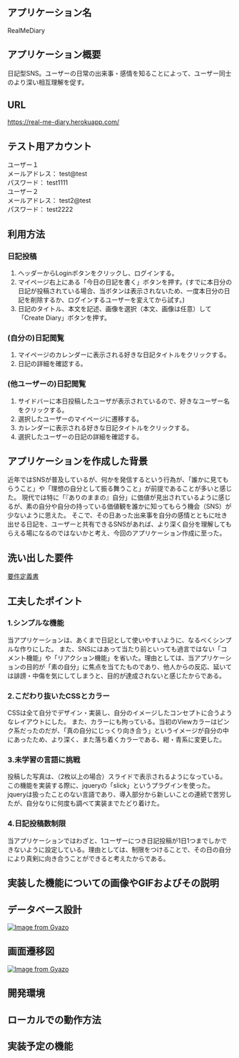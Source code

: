 ## アプリケーション名
RealMeDiary


## アプリケーション概要
日記型SNS。ユーザーの日常の出来事・感情を知ることによって、ユーザー同士のより深い相互理解を促す。


## URL
https://real-me-diary.herokuapp.com/


## テスト用アカウント
ユーザー１<br>
  メールアドレス： test@test<br>
  パスワード： test1111<br>
ユーザー２<br>
  メールアドレス： test2@test<br>
  パスワード： test2222<br>


## 利用方法
### 日記投稿
1. ヘッダーからLoginボタンをクリックし、ログインする。
2. マイページ右上にある「今日の日記を書く」ボタンを押す。(すでに本日分の日記が投稿されている場合、当ボタンは表示されないため、一度本日分の日記を削除するか、ログインするユーザーを変えてから試す。)
3. 日記のタイトル、本文を記述、画像を選択（本文、画像は任意）して「Create Diary」ボタンを押す。

### (自分の)日記閲覧
1. マイページのカレンダーに表示される好きな日記タイトルをクリックする。
2. 日記の詳細を確認する。

### (他ユーザーの)日記閲覧
1. サイドバーに本日投稿したユーザが表示されているので、好きなユーザー名をクリックする。
2. 選択したユーザーのマイページに遷移する。
3. カレンダーに表示される好きな日記タイトルをクリックする。
4. 選択したユーザーの日記の詳細を確認する。


## アプリケーションを作成した背景
近年ではSNSが普及しているが、何かを発信するという行為が、「誰かに見てもらうこと」や「理想の自分として振る舞うこと」が前提であることが多いと感じた。
現代では特に「『ありのままの』自分」に価値が見出されているように感じるが、素の自分や自分の持っている価値観を誰かに知ってもらう機会（SNS）が少ないように思えた。
そこで、その日あった出来事を自分の感情とともに吐き出せる日記を、ユーザーと共有できるSNSがあれば、より深く自分を理解してもらえる場になるのではないかと考え、今回のアプリケーション作成に至った。


## 洗い出した要件
[要件定義書](https://docs.google.com/spreadsheets/d/1r8MrsteqoSO0UMeNvA7wgTqUBIUbTld09I_NURJrco4/edit#gid=982722306)


## 工夫したポイント
### 1.シンプルな機能
当アプリケーションは、あくまで日記として使いやすいように、なるべくシンプルな作りにした。
また、SNSにはあって当たり前といっても過言ではない「コメント機能」や「リアクション機能」を省いた。理由としては、当アプリケーションの目的が「素の自分」に焦点を当てたものであり、他人からの反応、延いては誹謗・中傷を気にしてしまうと、目的が達成されないと感じたからである。
### 2.こだわり抜いたCSSとカラー
CSSは全て自分でデザイン・実装し、自分のイメージしたコンセプトに合うようなレイアウトにした。
また、カラーにも拘っている。当初のViewカラーはピンク系だったのだが、「真の自分にじっくり向き合う」というイメージが自分の中にあったため、より深く、また落ち着くカラーである、紺・青系に変更した。
### 3.未学習の言語に挑戦
投稿した写真は、（2枚以上の場合）スライドで表示されるようになっている。この機能を実装する際に、jqueryの「slick」というプラグインを使った。jqueryは扱ったことのない言語であり、導入部分から新しいことの連続で苦労したが、自分なりに何度も調べて実装までたどり着けた。
### 4.日記投稿数制限
当アプリケーションではわざと、1ユーザーにつき日記投稿が1日1つまでしかできないように設定している。理由としては、制限をつけることで、その日の自分により真剣に向き合うことができると考えたからである。


## 実装した機能についての画像やGIFおよびその説明


## データベース設計
[![Image from Gyazo](https://i.gyazo.com/b37a57d24ba98d6b5cec8de34aa2ff48.png)](https://gyazo.com/b37a57d24ba98d6b5cec8de34aa2ff48)


## 画面遷移図
[![Image from Gyazo](https://i.gyazo.com/20a341b490ad2bdd0275f679d256e44b.png)](https://gyazo.com/20a341b490ad2bdd0275f679d256e44b)


## 開発環境
## ローカルでの動作方法
## 実装予定の機能

